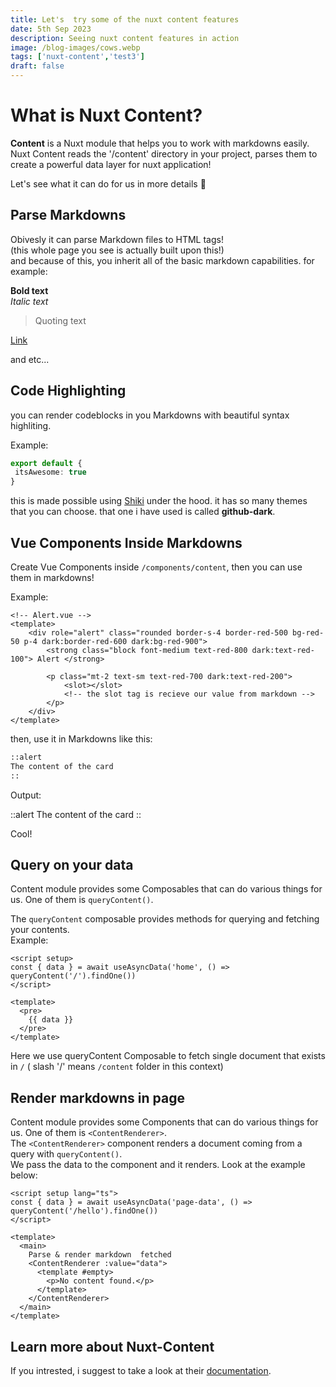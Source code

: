 ```yaml
---
title: Let's  try some of the nuxt content features 
date: 5th Sep 2023
description: Seeing nuxt content features in action
image: /blog-images/cows.webp
tags: ['nuxt-content','test3']
draft: false
---
```

# What is Nuxt Content?

**Content** is a Nuxt module that helps you to work with markdowns easily.
Nuxt Content reads the '/content' directory in your project, parses them to create 
a powerful data layer for nuxt application! <br>

Let's see what it can do for us in more details :rocket:

## Parse Markdowns

Obivesly it can parse Markdown files to HTML tags! <br>
(this whole page you see is actually built upon this!) <br>
and because of this, you inherit all of the basic markdown capabilities.
 for example: <br>
 
 **Bold text** <br>
 *Italic text* <br>
 > Quoting text 

[Link](https://content.nuxt.com/) 

and etc...


## Code Highlighting

you can render codeblocks in you Markdowns with beautiful syntax highliting. 

Example:
```ts
export default {
 itsAwesome: true
}
```
this is made possible using [Shiki](https://github.com/shikijs/shiki) under the hood.
it has so many themes that you can choose. that one i have used is called **github-dark**.

## Vue Components Inside Markdowns

Create Vue Components inside `/components/content`, then you can use them in markdowns!

Example:
```vue
<!-- Alert.vue -->
<template>
    <div role="alert" class="rounded border-s-4 border-red-500 bg-red-50 p-4 dark:border-red-600 dark:bg-red-900">
        <strong class="block font-medium text-red-800 dark:text-red-100"> Alert </strong>

        <p class="mt-2 text-sm text-red-700 dark:text-red-200">
            <slot></slot> 
            <!-- the slot tag is recieve our value from markdown -->
        </p>
    </div>
</template>
```

then, use it in Markdowns like this: 

```md
::alert
The content of the card
::
```

Output: 


::alert
The content of the card
::

Cool!

## Query on your data

Content module provides some Composables that can do various things for us. One of them is `queryContent()`. <br>

The `queryContent` composable provides methods for querying and fetching your contents. <br>
Example:

```vue
<script setup>
const { data } = await useAsyncData('home', () => queryContent('/').findOne())
</script>

<template>
  <pre>
    {{ data }}
  </pre>
</template>
```

Here we use queryContent Composable to fetch single document that exists in `/` ( slash '/' means `/content` folder in this context)

## Render markdowns in page

Content module provides some Components that can do various things for us. One of them is `<ContentRenderer>`. <br>
The `<ContentRenderer>` component renders a document coming from a query with `queryContent()`. <br>
We pass the data to the component and it renders. 
Look at the example below: 

```vue
<script setup lang="ts">
const { data } = await useAsyncData('page-data', () => queryContent('/hello').findOne())
</script>

<template>
  <main>
    Parse & render markdown  fetched
    <ContentRenderer :value="data"> 
      <template #empty>
        <p>No content found.</p>
      </template>
    </ContentRenderer>
  </main>
</template>
```

## Learn more about Nuxt-Content

If you intrested, i suggest to take a look at their [documentation](https://content.nuxt.com/).





